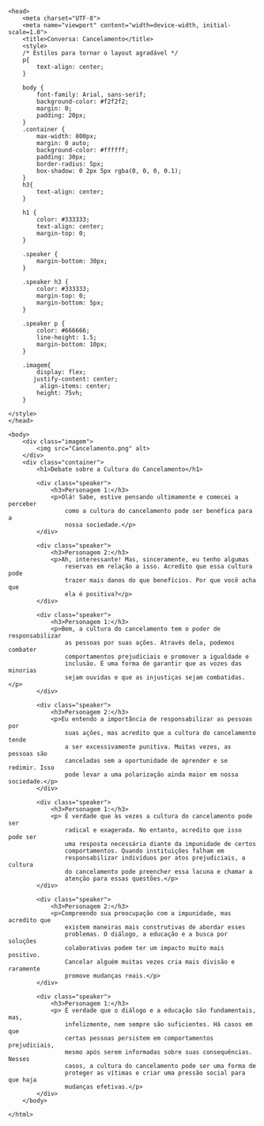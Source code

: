 <!DOCTYPE html>
<html lang="pt-BR">

    <head>
        <meta charset="UTF-8">
        <meta name="viewport" content="width=device-width, initial-scale=1.0">
        <title>Conversa: Cancelamento</title>
        <style>
        /* Estilos para tornar o layout agradável */
        p{
            text-align: center;
        }
        
        body {
            font-family: Arial, sans-serif;
            background-color: #f2f2f2;
            margin: 0;
            padding: 20px;
        }
        .container {
            max-width: 800px;
            margin: 0 auto;
            background-color: #ffffff;
            padding: 30px;
            border-radius: 5px;
            box-shadow: 0 2px 5px rgba(0, 0, 0, 0.1);
        }
        h3{
            text-align: center;
        }

        h1 {
            color: #333333;
            text-align: center;
            margin-top: 0;
        }

        .speaker {
            margin-bottom: 30px;
        }

        .speaker h3 {
            color: #333333;
            margin-top: 0;
            margin-bottom: 5px;
        }

        .speaker p {
            color: #666666;
            line-height: 1.5;
            margin-bottom: 10px;
        }

        .imagem{
            display: flex;
           justify-content: center;
             align-items: center; 
            height: 75vh;
        }

    </style>
    </head>

    <body>
        <div class="imagem">
            <img src="Cancelamento.png" alt>
        </div>
        <div class="container">
            <h1>Debate sobre a Cultura do Cancelamento</h1>

            <div class="speaker">
                <h3>Personagem 1:</h3>
                <p>Olá! Sabe, estive pensando ultimamente e comecei a perceber
                    como a cultura do cancelamento pode ser benéfica para a
                    nossa sociedade.</p>
            </div>

            <div class="speaker">
                <h3>Personagem 2:</h3>
                <p>Ah, interessante! Mas, sinceramente, eu tenho algumas
                    reservas em relação a isso. Acredito que essa cultura pode
                    trazer mais danos do que benefícios. Por que você acha que
                    ela é positiva?</p>
            </div>

            <div class="speaker">
                <h3>Personagem 1:</h3>
                <p>Bem, a cultura do cancelamento tem o poder de responsabilizar
                    as pessoas por suas ações. Através dela, podemos combater
                    comportamentos prejudiciais e promover a igualdade e
                    inclusão. É uma forma de garantir que as vozes das minorias
                    sejam ouvidas e que as injustiças sejam combatidas.</p>
            </div>

            <div class="speaker">
                <h3>Personagem 2:</h3>
                <p>Eu entendo a importância de responsabilizar as pessoas por
                    suas ações, mas acredito que a cultura do cancelamento tende
                    a ser excessivamente punitiva. Muitas vezes, as pessoas são
                    canceladas sem a oportunidade de aprender e se redimir. Isso
                    pode levar a uma polarização ainda maior em nossa sociedade.</p>
            </div>

            <div class="speaker">
                <h3>Personagem 1:</h3>
                <p> É verdade que às vezes a cultura do cancelamento pode ser
                    radical e exagerada. No entanto, acredito que isso pode ser
                    uma resposta necessária diante da impunidade de certos
                    comportamentos. Quando instituições falham em
                    responsabilizar indivíduos por atos prejudiciais, a cultura
                    do cancelamento pode preencher essa lacuna e chamar a
                    atenção para essas questões.</p>
            </div>

            <div class="speaker">
                <h3>Personagem 2:</h3>
                <p>Compreendo sua preocupação com a impunidade, mas acredito que
                    existem maneiras mais construtivas de abordar esses
                    problemas. O diálogo, a educação e a busca por soluções
                    colaborativas podem ter um impacto muito mais positivo.
                    Cancelar alguém muitas vezes cria mais divisão e raramente
                    promove mudanças reais.</p>
            </div>

            <div class="speaker">
                <h3>Personagem 1:</h3>
                <p> É verdade que o diálogo e a educação são fundamentais, mas,
                    infelizmente, nem sempre são suficientes. Há casos em que
                    certas pessoas persistem em comportamentos prejudiciais,
                    mesmo após serem informadas sobre suas consequências. Nesses
                    casos, a cultura do cancelamento pode ser uma forma de
                    proteger as vítimas e criar uma pressão social para que haja
                    mudanças efetivas.</p>
            </div>
        </body>

    </html>
